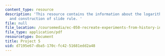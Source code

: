 ```yaml
---
content_type: resource
description: 'This resource contains the information about the logarithmic scales
  and construction of slide rule. '
file: null
file_location: /coursemedia/ec-050-recreate-experiments-from-history-inform-the-future-from-the-past-galileo-january-iap-2010/d7195e67dba5170cfc4251681edd2a48_MITEC_050IAP10_pro05.pdf
file_type: application/pdf
resourcetype: Document
title: Project 5
uid: d7195e67-dba5-170c-fc42-51681edd2a48
---
```

